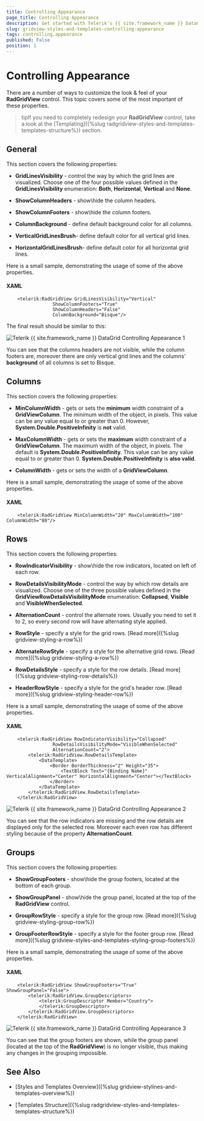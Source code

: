 ```yaml
---
title: Controlling Appearance
page_title: Controlling Appearance
description: Get started with Telerik's {{ site.framework_name }} DataGrid and learn about the different ways to customize the look and feel of the control.
slug: gridview-styles-and-templates-controlling-appearance
tags: controlling,appearance
published: False
position: 1
---
```


# Controlling Appearance


There are a number of ways to customize the look & feel of your __RadGridView__ control. This topic covers some of the most important of these properties.

>tipIf you need to completely redesign your __RadGridView__ control, take a look at the [Templating]({%slug radgridview-styles-and-templates-templates-structure%}) section.

## General

This section covers the following properties:

* __GridLinesVisibility__ - control the way by which the grid lines are visualized. Choose one of the four possible values defined in the __GridLinesVisibility__ enumeration: __Both__, __Horizontal__, __Vertical__ and __None__. 


* __ShowColumnHeaders__ - show\hide the column headers. 


* __ShowColumnFooters__ - show\hide the column footers. 


* __ColumnBackground__ - define default background color for all columns. 


* __VerticalGridLinesBrush__- define default color for all vertical grid lines. 


* __HorizontalGridLinesBrush__- define default color for all horizontal grid lines.

Here is a small sample, demonstrating the usage of some of the above properties.

#### __XAML__

```XAML
	<telerik:RadGridView GridLinesVisibility="Vertical"
	             ShowColumnFooters="True"
	             ShowColumnHeaders="False"
	             ColumnBackground="Bisque"/>
```

The final result should be similar to this:

![Telerik {{ site.framework_name }} DataGrid Controlling Appearance 1](images/RadGridView_Controlling_Appearance_1.png)

You can see that the columns headers are not visible, while the column footers are, moreover there are only vertical grid lines and the columns' __background__ of all columns is set to Bisque.

## Columns

This section covers the following properties:

* __MinColumnWidth__ - gets or sets the __minimum__ width constraint of a __GridViewColumn__. The minimum width of the object, in pixels. This value can be any value equal to or greater than 0. However, __System.Double.PositiveInfinity__ is __not__ valid. 

* __MaxColumnWidth__ - gets or sets the __maximum__ width constraint of a __GridViewColumn__. The maximum width of the object, in pixels. The default is __System.Double.PositiveInfinity__. This value can be any value equal to or greater than 0. __System.Double.PositiveInfinity__ is __also valid__.  

* __ColumnWidth__ - gets or sets the width of a __GridViewColumn__. 

Here is a small sample, demonstrating the usage of some of the above properties.

#### __XAML__

```XAML
	<telerik:RadGridView MinColumnWidth="20" MaxColumnWidth="100" ColumnWidth="80"/>
```

## Rows

This section covers the following properties:

* __RowIndicatorVisibility__ - show\hide the row indicators, located on left of each row. 

* __RowDetailsVisibilityMode__ - control the way by which row details are visualized. Choose one of the three possible values defined in the __GridViewRowDetailsVisibilityMode__ enumeration: __Collapsed__, __Visible__ and __VisibleWhenSelected__. 

* __AlternationCount__ - control the alternate rows. Usually you need to set it to 2, so every second row will have alternating style applied.

* __RowStyle__ - specify a style for the grid rows. [Read more]({%slug gridview-styling-a-row%})

* __AlternateRowStyle__ - specify a style for the alternative grid rows. [Read more]({%slug gridview-styling-a-row%})

* __RowDetailsStyle__ - specify a style for the row details. [Read more]({%slug gridview-styling-row-details%})

* __HeaderRowStyle__ - specify a style for the grid's header row. [Read more]({%slug gridview-styling-header-row%})

Here is a small sample, demonstrating the usage of some of the above properties.

#### __XAML__

```XAML
	<telerik:RadGridView RowIndicatorVisibility="Collapsed"
	             RowDetailsVisibilityMode="VisibleWhenSelected"
	             AlternationCount="2">
	    <telerik:RadGridView.RowDetailsTemplate>
	        <DataTemplate>
	            <Border BorderThickness="2" Height="35">
	                <TextBlock Text="{Binding Name}" VerticalAlignment="Center" HorizontalAlignment="Center"></TextBlock>
	            </Border>
	        </DataTemplate>
	    </telerik:RadGridView.RowDetailsTemplate>
	</telerik:RadGridView>
```

![Telerik {{ site.framework_name }} DataGrid Controlling Appearance 2](images/RadGridView_Controlling_Appearance_2.png)

You can see that the row indicators are missing and the row details are displayed only for the selected row. Moreover each even row has different styling because of the property __AlternationCount__.

## Groups

This section covers the following properties:

* __ShowGroupFooters__ - show\hide the group footers, located at the bottom of each group. 

* __ShowGroupPanel__ - show\hide the group panel, located at the top of the __RadGridView__ control. 

* __GroupRowStyle__ - specify a style for the group row. [Read more]({%slug gridview-styling-group-row%})

* __GroupFooterRowStyle__ - specify a style for the footer group row. [Read more]({%slug gridview-styles-and-templates-styling-group-footers%})

Here is a small sample, demonstrating the usage of some of the above properties.

#### __XAML__

```XAML
	<telerik:RadGridView ShowGroupFooters="True" ShowGroupPanel="False">
	    <telerik:RadGridView.GroupDescriptors>
	        <telerik:GroupDescriptor Member="Country">
	        </telerik:GroupDescriptor>
	    </telerik:RadGridView.GroupDescriptors>
	</telerik:RadGridView>
```

![Telerik {{ site.framework_name }} DataGrid Controlling Appearance 3](images/RadGridView_Controlling_Appearance_3.png)

You can see that the group footers are shown, while the group panel (located at the top of the __RadGridView__) is no longer visible, thus making any changes in the grouping impossible.

## See Also

 * [Styles and Templates Overview]({%slug gridview-stylines-and-templates-overview%})

 * [Templates Structure]({%slug radgridview-styles-and-templates-templates-structure%})
